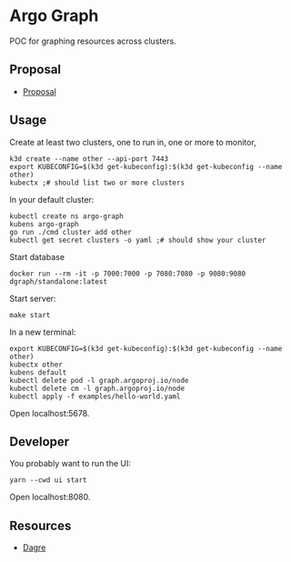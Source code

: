 # Argo Graph

POC for graphing resources across clusters.

## Proposal

* [Proposal](https://docs.google.com/document/d/15H09bsRvdyIAPSUjsnlmqzu-z3N9ZfLnYb-CEJ8uBaM/edit)

## Usage

Create at least two clusters, one to run in, one or more to monitor,

```
k3d create --name other --api-port 7443
export KUBECONFIG=$(k3d get-kubeconfig):$(k3d get-kubeconfig --name other)
kubectx ;# should list two or more clusters
```

In your default cluster:

```
kubectl create ns argo-graph
kubens argo-graph
go run ./cmd cluster add other
kubectl get secret clusters -o yaml ;# should show your cluster
```

Start database

```
docker run --rm -it -p 7000:7000 -p 7080:7080 -p 9080:9080 dgraph/standalone:latest
```

Start server:

```
make start
```

In a new terminal:

```
export KUBECONFIG=$(k3d get-kubeconfig):$(k3d get-kubeconfig --name other)
kubectx other
kubens default
kubectl delete pod -l graph.argoproj.io/node
kubectl delete cm -l graph.argoproj.io/node
kubectl apply -f examples/hello-world.yaml
```

Open localhost:5678.

## Developer

You probably want to run the UI:

```
yarn --cwd ui start
```

Open localhost:8080.

## Resources

* [Dagre](https://github.com/dagrejs/dagre/wiki)